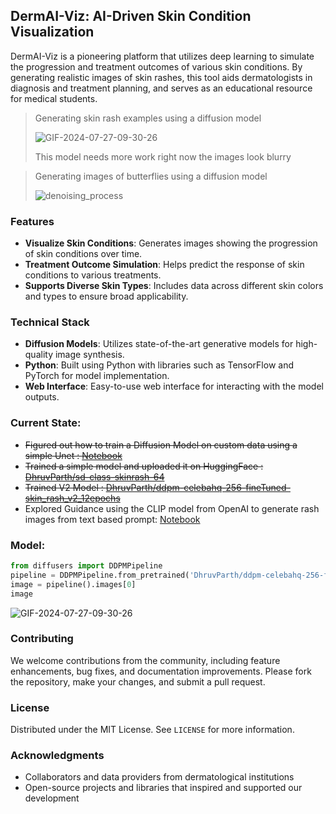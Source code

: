 ## DermAI-Viz: AI-Driven Skin Condition Visualization

DermAI-Viz is a pioneering platform that utilizes deep learning to simulate the progression and treatment outcomes of various skin conditions. By generating realistic images of skin rashes, this tool aids dermatologists in diagnosis and treatment planning, and serves as an educational resource for medical students.


> Generating skin rash examples using a diffusion model
> 
> ![GIF-2024-07-27-09-30-26](https://github.com/user-attachments/assets/55a51acb-ff1b-4b11-b4df-59379d25aaac)
>
> This model needs more work right now the images look blurry

> Generating images of butterflies using a diffusion model
> 
> ![denoising_process](https://github.com/user-attachments/assets/531ac252-f1ec-4c0b-98b4-ada2c6d9bdc0)



### Features

- **Visualize Skin Conditions**: Generates images showing the progression of skin conditions over time.
- **Treatment Outcome Simulation**: Helps predict the response of skin conditions to various treatments.
- **Supports Diverse Skin Types**: Includes data across different skin colors and types to ensure broad applicability.

### Technical Stack

- **Diffusion Models**: Utilizes state-of-the-art generative models for high-quality image synthesis.
- **Python**: Built using Python with libraries such as TensorFlow and PyTorch for model implementation.
- **Web Interface**: Easy-to-use web interface for interacting with the model outputs.

### Current State:
- ~~Figured out how to train a Diffusion Model on custom data using a simple Unet : [Notebook](https://github.com/parthasarathydNU/gen-ai-coursework/blob/main/diffusion/diffusers.ipynb)~~
- ~~Trained a simple model and uploaded it on HuggingFace : [DhruvParth/sd-class-skinrash-64](https://huggingface.co/DhruvParth/sd-class-skinrash-64)~~
- ~~Trained V2 Model : [DhruvParth/ddpm-celebahq-256-fineTuned-skin_rash_v2_12epochs](https://huggingface.co/DhruvParth/ddpm-celebahq-256-fineTuned-skin_rash_v2_12epochs)~~
- Explored Guidance using the CLIP model from OpenAI to generate rash images from text based prompt: [Notebook](https://github.com/parthasarathydNU/derm-ai-viz/blob/main/notebooks/guidance.ipynb)

### Model:
```python
from diffusers import DDPMPipeline
pipeline = DDPMPipeline.from_pretrained('DhruvParth/ddpm-celebahq-256-fineTuned-skin_rash_v2_12epochs')
image = pipeline().images[0]
image
```
![GIF-2024-07-27-09-30-26](https://github.com/user-attachments/assets/92ad5640-540d-47ff-aeb3-54153bd8f583)

### Contributing

We welcome contributions from the community, including feature enhancements, bug fixes, and documentation improvements. Please fork the repository, make your changes, and submit a pull request.

### License

Distributed under the MIT License. See `LICENSE` for more information.

### Acknowledgments

- Collaborators and data providers from dermatological institutions
- Open-source projects and libraries that inspired and supported our development
